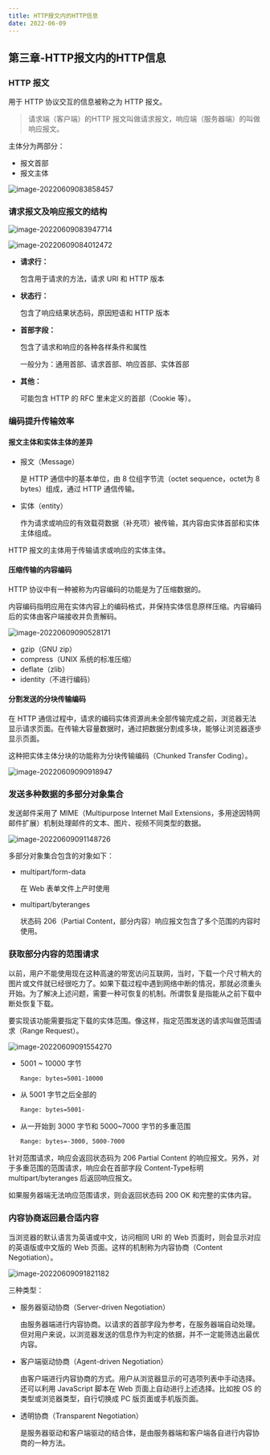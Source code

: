 ```yaml
---
title: HTTP报文内的HTTP信息
date: 2022-06-09
---
```


## 第三章-HTTP报文内的HTTP信息

### HTTP 报文

用于 HTTP 协议交互的信息被称之为 HTTP 报文。

> 请求端（客户端）的HTTP 报文叫做请求报文，响应端（服务器端）的叫做响应报文。

主体分为两部分：

- 报文首部
- 报文主体

![image-20220609083858457](https://raw.githubusercontent.com/Sue-52/PicGo/main/images/image-20220609083858457.png)

### 请求报文及响应报文的结构

![image-20220609083947714](https://raw.githubusercontent.com/Sue-52/PicGo/main/images/image-20220609083947714.png)

![image-20220609084012472](https://raw.githubusercontent.com/Sue-52/PicGo/main/images/image-20220609084012472.png)

- **请求行：**

  包含用于请求的方法，请求 URI 和 HTTP 版本

- **状态行：**

  包含了响应结果状态码，原因短语和 HTTP 版本

- **首部字段：**

  包含了请求和响应的各种各样条件和属性

  一般分为：通用首部、请求首部、响应首部、实体首部

- **其他：**

  可能包含 HTTP 的 RFC 里未定义的首部（Cookie 等）。

### 编码提升传输效率

#### 报文主体和实体主体的差异

- 报文（Message）

  是 HTTP 通信中的基本单位，由 8 位组字节流（octet sequence，octet为 8 bytes）组成，通过 HTTP 通信传输。

- 实体（entity）

  作为请求或响应的有效载荷数据（补充项）被传输，其内容由实体首部和实体主体组成。

HTTP 报文的主体用于传输请求或响应的实体主体。

#### 压缩传输的内容编码

HTTP 协议中有一种被称为内容编码的功能是为了压缩数据的。

内容编码指明应用在实体内容上的编码格式，并保持实体信息原样压缩。内容编码后的实体由客户端接收并负责解码。

![image-20220609090528171](https://raw.githubusercontent.com/Sue-52/PicGo/main/images/image-20220609090528171.png)

- gzip（GNU zip）
- compress（UNIX 系统的标准压缩）
- deflate（zlib）
- identity（不进行编码）

#### 分割发送的分块传输编码

在 HTTP 通信过程中，请求的编码实体资源尚未全部传输完成之前，浏览器无法显示请求页面。在传输大容量数据时，通过把数据分割成多块，能够让浏览器逐步显示页面。

这种把实体主体分块的功能称为分块传输编码（Chunked Transfer Coding）。

![image-20220609090918947](https://raw.githubusercontent.com/Sue-52/PicGo/main/images/image-20220609090918947.png)

### 发送多种数据的多部分对象集合

发送邮件采用了 MIME（Multipurpose Internet Mail Extensions，多用途因特网邮件扩展）机制处理邮件的文本、图片、视频不同类型的数据。

![image-20220609091148726](https://raw.githubusercontent.com/Sue-52/PicGo/main/images/image-20220609091148726.png)

多部分对象集合包含的对象如下：

- multipart/form-data

  在 Web 表单文件上产时使用

- multipart/byteranges

  状态码 206（Partial Content，部分内容）响应报文包含了多个范围的内容时使用。

### 获取部分内容的范围请求

以前，用户不能使用现在这种高速的带宽访问互联网，当时，下载一个尺寸稍大的图片或文件就已经很吃力了。如果下载过程中遇到网络中断的情况，那就必须重头开始。为了解决上述问题，需要一种可恢复的机制。所谓恢复是指能从之前下载中断处恢复下载。

要实现该功能需要指定下载的实体范围。像这样，指定范围发送的请求叫做范围请求（Range Request）。

![image-20220609091554270](https://raw.githubusercontent.com/Sue-52/PicGo/main/images/image-20220609091554270.png)

- 5001 ~ 10000 字节

  ~~~bash
  Range: bytes=5001-10000
  ~~~

- 从 5001 字节之后全部的

  ~~~bash
  Range: bytes=5001-
  ~~~

- 从一开始到 3000 字节和 5000~7000 字节的多重范围

  ~~~bash
  Range: bytes=-3000, 5000-7000
  ~~~

针对范围请求，响应会返回状态码为 206 Partial Content 的响应报文。另外，对于多重范围的范围请求，响应会在首部字段 Content-Type标明 multipart/byteranges 后返回响应报文。

如果服务器端无法响应范围请求，则会返回状态码 200 OK 和完整的实体内容。

### 内容协商返回最合适内容

当浏览器的默认语言为英语或中文，访问相同 URI 的 Web 页面时，则会显示对应的英语版或中文版的 Web 页面。这样的机制称为内容协商（Content Negotiation）。

![image-20220609091821182](https://raw.githubusercontent.com/Sue-52/PicGo/main/images/image-20220609091821182.png)

三种类型：

- 服务器驱动协商（Server-driven Negotiation）

  由服务器端进行内容协商。以请求的首部字段为参考，在服务器端自动处理。但对用户来说，以浏览器发送的信息作为判定的依据，并不一定能筛选出最优内容。

- 客户端驱动协商（Agent-driven Negotiation）

  由客户端进行内容协商的方式。用户从浏览器显示的可选项列表中手动选择。还可以利用 JavaScript 脚本在 Web 页面上自动进行上述选择。比如按 OS 的类型或浏览器类型，自行切换成 PC 版页面或手机版页面。

- 透明协商（Transparent Negotiation）

  是服务器驱动和客户端驱动的结合体，是由服务器端和客户端各自进行内容协商的一种方法。
